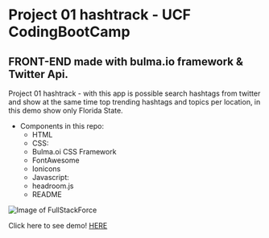 # Project 01 hashtrack - UCF CodingBootCamp
## FRONT-END made with bulma.io framework & Twitter Api.

Project 01 hashtrack - with this app is possible search hashtags from twitter and show at the same time top trending hashtags and topics per location, in this demo show only Florida State.
- Components in this repo:
  - HTML
  - CSS:
  - Bulma.oi CSS Framework
  - FontAwesome
  - Ionicons
  - Javascript:
  - headroom.js
  - README


![Image of FullStackForce](https://i.postimg.cc/j203HvhL/hastrack.png)

Click here to see demo!
[HERE](https://kiyole.github.io/hashtrack/)
